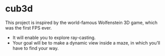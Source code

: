# cub3d
This project is inspired by the world-famous Wolfenstein 3D game, which
was the first FPS ever.
- It will enable you to explore ray-casting.
- Your goal will be to make a dynamic view inside a maze, in which you’ll have to find your way.
